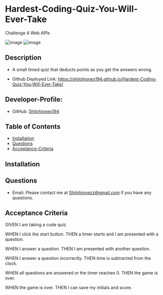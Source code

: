 # Hardest-Coding-Quiz-You-Will-Ever-Take
Challenge 4 Web APIs

![image](https://user-images.githubusercontent.com/76697212/122564368-1cfc4300-cffa-11eb-905e-cfc82ad2779d.png)
![image](https://user-images.githubusercontent.com/76697212/122564510-4a48f100-cffa-11eb-9805-1119350d2673.png)



## Description
* A small timed quiz that deducts points as you get the answers wrong.

* Github Deployed Link: https://shilohjones194.github.io/Hardest-Coding-Quiz-You-Will-Ever-Take/
## Developer-Profile:
* GitHub: [Shilohjones194](https://github.com/Shilohjones194)

## Table of Contents
* [Installation](#installation)
* [Questions](#questions)
* [Acceptance-Criteria](#acceptance-criteria)



## Installation

## Questions
* Email: Please contact me at [Shilohjonezz@gmail.com](mailto:Shilohjonezz@gmail.com) if you have any questions.


## Acceptance Criteria

GIVEN I am taking a code quiz

WHEN I click the start button.
THEN a timer starts and I am presented with a question.

WHEN I answer a question.
THEN I am presented with another question.

WHEN I answer a question incorrectly.
THEN time is subtracted from the clock.

WHEN all questions are answered or the timer reaches 0.
THEN the game is over.

WHEN the game is over.
THEN I can save my initials and score.
